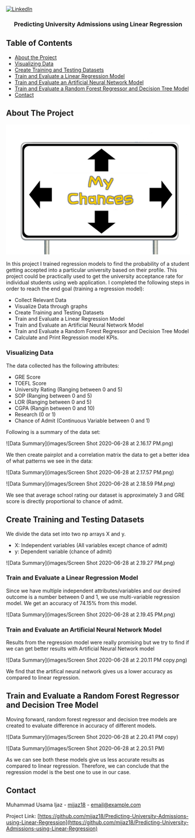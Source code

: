 <!--
*** Thanks for checking out this README Template. If you have a suggestion that would
*** make this better, please fork the repo and create a pull request or simply open
*** an issue with the tag "enhancement".
*** Thanks again! Now go create something AMAZING! :D
-->





<!-- PROJECT SHIELDS -->
<!--
*** I'm using markdown "reference style" links for readability.
*** Reference links are enclosed in brackets [ ] instead of parentheses ( ).
*** See the bottom of this document for the declaration of the reference variables
*** for contributors-url, forks-url, etc. This is an optional, concise syntax you may use.
*** https://www.markdownguide.org/basic-syntax/#reference-style-links
-->

[![LinkedIn][linkedin-shield]][linkedin-url]




  <h3 align="center">Predicting University Admissions using Linear Regression </h3>




<!-- TABLE OF CONTENTS -->
## Table of Contents

* [About the Project](#about-the-project)
* [Visualizing Data](#visualizing-data)
* [Create Training and Testing Datasets](#create-training-and-testing-datasets)
* [Train and Evaluate a Linear Regression Model](#train-and-evaluate-a-linear-regression-model)
* [Train and Evaluate an Artificial Neural Network Model](#train-and-evaluate-an-artificial-neural-network-model)
* [Train and Evaluate a Random Forest Regressor and Decision Tree Model](#train-and-evaluate-a-random-forest-regressor-and-decision-tree-model)
* [Contact](#contact)



<!-- ABOUT THE PROJECT -->
## About The Project

[![Product Name Screen Shot][product-screenshot]](https://example.com)

In this project I trained regression models to find the probability of a student getting accepted into a particular university based on their profile. This project could be practically used to get the university acceptance rate for individual students using web application.
I completed the following steps in order to reach the end goal (training a regression model):
 * Collect Relevant Data 
 * Visualize Data through graphs
 * Create Training and Testing Datasets
 * Train and Evaluate a Linear Regression Model
 * Train and Evaluate an Artificial Neural Network Model
 * Train and Evaluate a Random Forest Regressor and Decision Tree Model
 * Calculate and Print Regression model KPIs.

### Visualizing Data
The data collected has the following attributes:
* GRE Score
* TOEFL Score
* University Rating (Ranging between 0 and 5)
* SOP (Ranging between 0 and 5)
* LOR (Ranging between 0 and 5)
* CGPA (Rangin between 0 and 10)
* Research (0 or 1)
* Chance of Admit (Continuous Variable between 0 and 1)

Following is a summary of the data set:

![Data Summary](images/Screen Shot 2020-06-28 at 2.16.17 PM.png)

We then create pairplot and a correlation matrix the data to get a better idea of what patterns we see in the data:

![Data Summary](images/Screen Shot 2020-06-28 at 2.17.57 PM.png)

![Data Summary](images/Screen Shot 2020-06-28 at 2.18.59 PM.png)

We see that average school rating our dataset is approximately 3 and GRE score is directly proportional to chance of admit.



<!-- GETTING STARTED -->
## Create Training and Testing Datasets

We divide the data set into two np arrays X and y.
* X: Independent variables (All variables except chance of admit)
* y: Dependent variable (chance of admit)

![Data Summary](images/Screen Shot 2020-06-28 at 2.19.27 PM.png)

### Train and Evaluate a Linear Regression Model

Since we have multiple independent attributes/variables and our desired outcome is a number between 0 and 1,
we use multi-variable regression model. We get an accuracy of 74.15% from this model.

![Data Summary](images/Screen Shot 2020-06-28 at 2.19.45 PM.png)

### Train and Evaluate an Artificial Neural Network Model

Results from the regression model were really promising but we try to find if we can get better results with
Artificial Neural Network model

![Data Summary](images/Screen Shot 2020-06-28 at 2.20.11 PM copy.png)

We find that the artifical neural network gives us a lower accuracy as compared to linear regression.

<!-- USAGE EXAMPLES -->
## Train and Evaluate a Random Forest Regressor and Decision Tree Model

Moving forward, random forest regressor and decision tree models are created to evaluate difference in accuracy of
 different models.
 
![Data Summary](images/Screen Shot 2020-06-28 at 2.20.41 PM copy) 

![Data Summary](images/Screen Shot 2020-06-28 at 2.20.51 PM)

As we can see both these models give us less accurate results as compared to linear regression. Therefore, we can
conclude that the regression model is the best one to use in our case.




<!-- CONTACT -->
## Contact

Muhammad Usama Ijaz - [mijaz18](https://www.linkedin.com/in/mijaz18/) - email@example.com

Project Link: [https://github.com/mijaz18/Predicting-University-Admissions-using-Linear-Regression](https://github.com/mijaz18/Predicting-University-Admissions-using-Linear-Regression)






<!-- MARKDOWN LINKS & IMAGES -->
<!-- https://www.markdownguide.org/basic-syntax/#reference-style-links -->
[contributors-shield]: https://img.shields.io/github/contributors/othneildrew/Best-README-Template.svg?style=flat-square
[contributors-url]: https://github.com/mijaz18/Predicting-University-Admissions-using-Linear-Regression/graphs/contributors
[forks-shield]: https://img.shields.io/github/forks/othneildrew/Best-README-Template.svg?style=flat-square
[forks-url]: https://github.com/mijaz18/Predicting-University-Admissions-using-Linear-Regression/network/members
[stars-shield]: https://img.shields.io/github/stars/othneildrew/Best-README-Template.svg?style=flat-square
[stars-url]: https://github.com/othneildrew/Best-README-Template/stargazers
[issues-shield]: https://img.shields.io/github/issues/othneildrew/Best-README-Template.svg?style=flat-square
[issues-url]: https://github.com/othneildrew/Best-README-Template/issues
[license-shield]: https://img.shields.io/github/license/othneildrew/Best-README-Template.svg?style=flat-square
[license-url]: https://github.com/othneildrew/Best-README-Template/blob/master/LICENSE.txt
[linkedin-shield]: https://img.shields.io/badge/-LinkedIn-black.svg?style=flat-square&logo=linkedin&colorB=555
[linkedin-url]: https://www.linkedin.com/in/mijaz18/
[product-screenshot]: images/logo.png